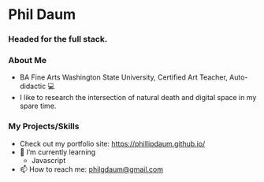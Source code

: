 # Phil Daum
### Headed for the full stack.

### About Me
- BA Fine Arts Washington State University, Certified Art Teacher, Auto-didactic 💻 
- I like to research the intersection of natural death and digital space in my spare time.

### My Projects/Skills
- Check out my portfolio site: https://phillipdaum.github.io/
- 🌱 I’m currently learning
  -   Javascript
- 📫 How to reach me: philgdaum@gmail.com

